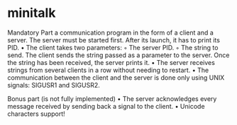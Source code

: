 # minitalk
Mandatory Part
a communication program in the form of a client and a server.
The server must be started first. After its launch, it has to print its PID.
• The client takes two parameters:
◦ The server PID.
◦ The string to send.
The client sends the string passed as a parameter to the server. Once the string has been received, the server prints it.
• The server receives strings from several clients in a row without
needing to restart.
• The communication between the client and the server is done only using
UNIX signals: SIGUSR1 and SIGUSR2.

Bonus part (is not fully implemented)
• The server acknowledges every message received by sending back a signal to the client.
• Unicode characters support! 